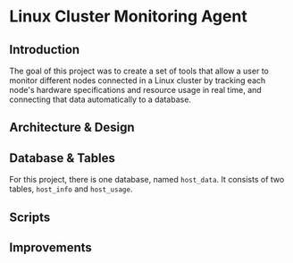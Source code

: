 # Linux Cluster Monitoring Agent

## Introduction

The goal of this project was to create a set of tools that allow a user to monitor different nodes connected in a Linux cluster by tracking each node's hardware specifications and resource usage in real time, and connecting that data automatically to a database.
   
## Architecture & Design

## Database & Tables

For this project, there is one database, named `host_data`. It consists of two tables, `host_info` and `host_usage`.


## Scripts

## Improvements
